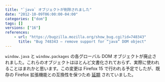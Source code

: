 ```yaml
---
title: "`java` オブジェクトが削除されました"
date: "2012-10-09T06:00:00-04:00"
categories: ["dom"]
tags: []
versions: ["16"]
references:
    - url: "https://bugzilla.mozilla.org/show_bug.cgi?id=748343"
      title: "Bug 748343 – remove support for “java” DOM object"
---
```

`window.java` と `window.packages` の各グローバル DOM オブジェクトが廃止されました。これらのオブジェクトはほとんど文書化されておらず、実際に使われることはまれかと思います。この変更は Firefox 15 で行われる予定でしたが、既存の Firefox 拡張機能との互換性を保つため [延期](https://bugzilla.mozilla.org/show_bug.cgi?id=778073) されていました。
